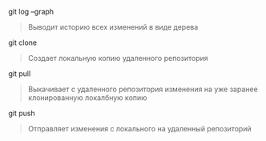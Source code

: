 git log –graph
> Выводит историю всех изменений в виде дерева

git clone
> Создает локальную копию удаленного репозитория

git pull
> Выкачивает с удаленного репозитория изменения на уже заранее клонированную локалбную копию

git push
> Отправляет изменения с локального на удаленный репозиторий
